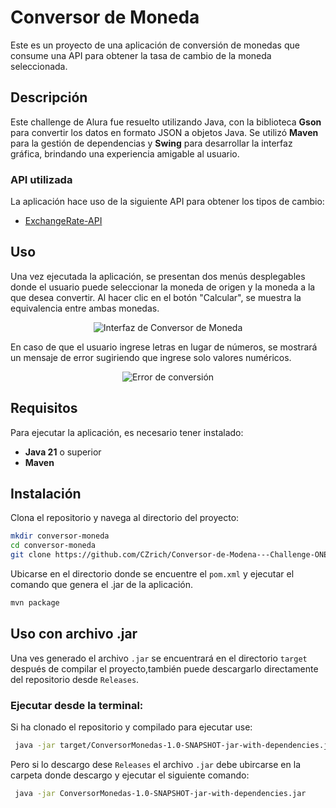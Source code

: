# Conversor de Moneda

Este es un proyecto de una aplicación de conversión de monedas que consume una API para obtener la tasa de cambio de la moneda seleccionada.

## Descripción

Este challenge de Alura fue resuelto utilizando Java, con la biblioteca **Gson** para convertir los datos en formato JSON a objetos Java. Se utilizó **Maven** para la gestión de dependencias y **Swing** para desarrollar la interfaz gráfica, brindando una experiencia amigable al usuario.

### API utilizada

La aplicación hace uso de la siguiente API para obtener los tipos de cambio:

- [ExchangeRate-API](https://www.exchangerate-api.com/)

## Uso

Una vez ejecutada la aplicación, se presentan dos menús desplegables donde el usuario puede seleccionar la moneda de origen y la moneda a la que desea convertir. Al hacer clic en el botón "Calcular", se muestra la equivalencia entre ambas monedas.

<p align="center">
  <img src="https://github.com/user-attachments/assets/bd370442-a8dc-440c-9e02-20e506d858e8" alt="Interfaz de Conversor de Moneda">
</p>

En caso de que el usuario ingrese letras en lugar de números, se mostrará un mensaje de error sugiriendo que ingrese solo valores numéricos.

<p align="center">
  <img src="https://github.com/user-attachments/assets/446ebdb9-cd6a-4170-b1a5-b82c5ad5294c" alt="Error de conversión">
</p>

## Requisitos

Para ejecutar la aplicación, es necesario tener instalado:

- **Java 21** o superior
- **Maven**

## Instalación

Clona el repositorio y navega al directorio del proyecto:

  ```bash
  mkdir conversor-moneda
  cd conversor-moneda
  git clone https://github.com/CZrich/Conversor-de-Modena---Challenge-ONE--Java-Back-end.git 
   ```
Ubicarse en el directorio donde se encuentre el `pom.xml` y ejecutar el comando que genera el .jar de la aplicación.
  ```bash
  mvn package
   ```

## Uso con archivo .jar

Una ves generado  el archivo `.jar`  se encuentrará en el directorio `target` después de compilar el proyecto,también puede descargarlo directamente del repositorio desde `Releases`.

### Ejecutar desde la terminal:
Si  ha clonado el repositorio y  compilado para ejecutar use:
```bash
 java -jar target/ConversorMonedas-1.0-SNAPSHOT-jar-with-dependencies.jar 
```
Pero si lo descargo dese `Releases` el archivo `.jar` debe ubircarse en la carpeta donde descargo y ejecutar el siguiente comando:
```bash
 java -jar ConversorMonedas-1.0-SNAPSHOT-jar-with-dependencies.jar 
```
